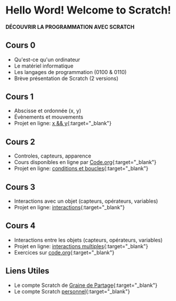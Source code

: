 # Hello Word! Welcome to Scratch!
#### DÉCOUVRIR LA PROGRAMMATION AVEC SCRATCH

## Cours 0
- Qu'est-ce qu'un ordinateur
- Le matériel informatique
- Les langages de programmation (0100 & 0110)
- Brève présentation de Scratch (2 versions)

## Cours 1
- Abscisse et ordonnée (x, y)
- Évènements et mouvements
- Projet en ligne: [x && y](https://scratch.mit.edu/projects/473958592/editor/){:target="_blank"}

## Cours 2
- Controles, capteurs, apparence 
- Cours disponibles en ligne par [Code.org](https://studio.code.org/s/express-2019){:target="_blank"}
- Projet en ligne: [conditions et boucles](https://scratch.mit.edu/projects/471241661/editor){:target="_blank"}

## Cours 3
- Interactions avec un objet (capteurs, opérateurs, variables)
- Projet en ligne: [interactions](https://scratch.mit.edu/projects/478403203/editor){:target="_blank"}

## Cours 4
- Interactions entre les objets (capteurs, opérateurs, variables)
- Projet en ligne: [interactions multiples](https://scratch.mit.edu/projects/480906731/editor){:target="_blank"}
- Exercices sur [code.org](https://studio.code.org/s/express-2019/stage/6/puzzle/2){:target="_blank"}

## Liens Utiles
- Le compte Scratch de [Graine de Partage](https://scratch.mit.edu/users/Gdp-Scratch/){:target="_blank"}
- Le compte Scratch [personnel](https://scratch.mit.edu/users/equalsTo/){:target="_blank"}
